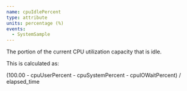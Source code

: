 ```yaml
---
name: cpuIdlePercent
type: attribute
units: percentage (%)
events:
  - SystemSample
---
```


The portion of the current CPU utilization capacity that is idle.

This is calculated as:

(100.00 - cpuUserPercent - cpuSystemPercent - cpuIOWaitPercent) / elapsed\_time